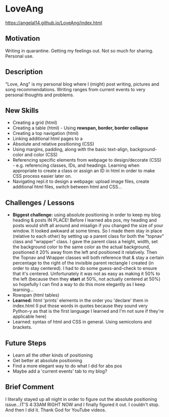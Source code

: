 # LoveAng

https://angelal14.github.io/LoveAng/index.html

## Motivation
Writing in quarantine. Getting my feelings out. Not so much for sharing. Personal use.

## Description
"Love, Ang" is my personal blog where I (might) post writing, pictures and song recommendations. Writing ranges from current events to very personal thoughts and problems.

## New Skills
- Creating a grid (html)
- Creating a table (html) - Using **rowspan, border, border collapse**
- Creating a top navigation (html)
- Linking additional html pages to a <div></div>
- Absolute and relative positioning (CSS)
- Using margins, padding, along with the basic text-align, background-color and color (CSS)
- Referencing specific elements from webpage to design/decorate (CSS) - e.g. referencing classes, IDs, and headings. Learning when appropriate to create a class or assign an ID in html in order to make CSS process easier later on.
- Navigating repl.it to design a webpage: upload image files, create additional html files, switch between html and CSS... 

## Challenges / Lessons
- **Biggest challenge:** using absolute positioning in order to keep my blog heading & posts IN PLACE! Before I learned abs pos, my heading and posts would shift all around and misalign if you changed the size of your window. It looked awkward at some times. So I made them stay in place (relative to each other) by setting up a parent class for both the "topnav" class and "wrapper" class. I gave the parent class a height, width, set the background color to the same color as the actual background, positioned it 20% away from the left and positioned it relatively. Then the Topnav and Wrapper classes will both reference that & stay a certain percentage to the right of the invisible parent rectangle I created (in order to stay centered). I had to do some guess-and-check to ensure that it's centered. Unfortunately it was not as easy as making it 50% to the left (because then they **start** at 50%, not actually centered at 50%) so hopefully I can find a way to do this more elegantly as I keep learning... 
- Rowspan (html tables)
- **Learned:** html 'prints' elements in the order you 'declare' them in index.html (I put those words in quotes because they sound very Python-y as that is the first language I learned and I'm not sure if they're applicable here) 
- Learned: syntax of html and CSS in general. Using semicolons and brackets. 

## Future Steps 
- Learn all the other kinds of positioning 
- Get better at absolute positioning 
- Find a more elegant way to do what I did for abs pos 
- Maybe add a 'current events' tab to my blog?

## Brief Comment
I literally stayed up all night in order to figure out the absolute positioning issue...IT'S 4:33AM RIGHT NOW and I finally figured it out. I couldn't stop. And then I did it. Thank God for YouTube videos. 
